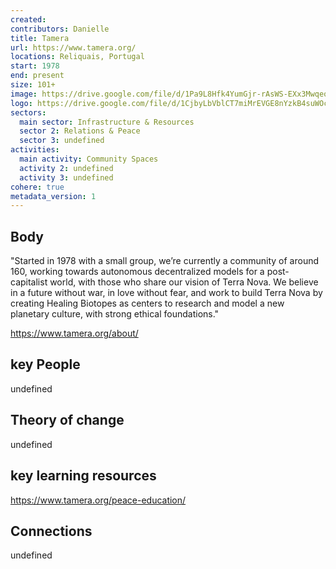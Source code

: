 ```yaml
---
created:
contributors: Danielle
title: Tamera
url: https://www.tamera.org/
locations: Reliquais, Portugal
start: 1978
end: present
size: 101+
image: https://drive.google.com/file/d/1Pa9L8Hfk4YumGjr-rAsWS-EXx3MwqeoK/view?usp=drive_link
logo: https://drive.google.com/file/d/1CjbyLbVblCT7miMrEVGE8nYzkB4suWOc/view?usp=drive_link
sectors:
  main sector: Infrastructure & Resources
  sector 2: Relations & Peace
  sector 3: undefined
activities: 
  main activity: Community Spaces
  activity 2: undefined
  activity 3: undefined
cohere: true
metadata_version: 1
---
```



## Body

"Started in 1978 with a small group, we’re currently a community of around 160, working towards autonomous decentralized models for a post-capitalist world, with those who share our vision of Terra Nova.
We believe in a future without war, in love without fear, and work to build Terra Nova by creating Healing Biotopes as centers to research and model a new planetary culture, with strong ethical foundations."

https://www.tamera.org/about/

## key People

undefined

## Theory of change

undefined

## key learning resources

https://www.tamera.org/peace-education/

## Connections

undefined


